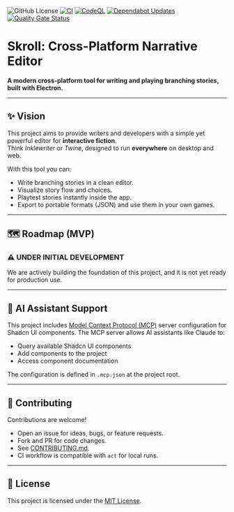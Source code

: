 ![GitHub License](https://img.shields.io/github/license/abianche/skroll)
[![CI](https://github.com/abianche/skroll/actions/workflows/ci.yml/badge.svg)](https://github.com/abianche/skroll/actions/workflows/ci.yml)
[![CodeQL](https://github.com/abianche/skroll/actions/workflows/github-code-scanning/codeql/badge.svg)](https://github.com/abianche/skroll/actions/workflows/github-code-scanning/codeql)
[![Dependabot Updates](https://github.com/abianche/skroll/actions/workflows/dependabot/dependabot-updates/badge.svg)](https://github.com/abianche/skroll/actions/workflows/dependabot/dependabot-updates)
[![Quality Gate Status](https://sonarcloud.io/api/project_badges/measure?project=abianche_skroll&metric=alert_status)](https://sonarcloud.io/summary/new_code?id=abianche_skroll)

# Skroll: Cross-Platform Narrative Editor

**A modern cross-platform tool for writing and playing branching stories, built with Electron.**

---

## ✨ Vision

This project aims to provide writers and developers with a simple yet powerful editor for **interactive fiction**.  
Think _Inklewriter_ or _Twine_, designed to run **everywhere** on desktop and web.

With this tool you can:

- Write branching stories in a clean editor.
- Visualize story flow and choices.
- Playtest stories instantly inside the app.
- Export to portable formats (JSON) and use them in your own games.

---

## 🗺 Roadmap (MVP)

### ⚠️ **UNDER INITIAL DEVELOPMENT**

We are actively building the foundation of this project, and it is not yet ready for production use.

---

## 🤖 AI Assistant Support

This project includes [Model Context Protocol (MCP)](https://modelcontextprotocol.io/) server configuration for Shadcn UI components. The MCP server allows AI assistants like Claude to:

- Query available Shadcn UI components
- Add components to the project
- Access component documentation

The configuration is defined in `.mcp.json` at the project root.

---

## 🤝 Contributing

Contributions are welcome!

- Open an issue for ideas, bugs, or feature requests.
- Fork and PR for code changes.
- See [CONTRIBUTING.md](CONTRIBUTING.md).
- CI workflow is compatible with `act` for local runs.

---

## 📄 License

This project is licensed under the [MIT License](LICENSE).
